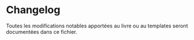 # Changelog

Toutes les modifications notables apportées au livre ou au templates seront documentées dans ce fichier.
